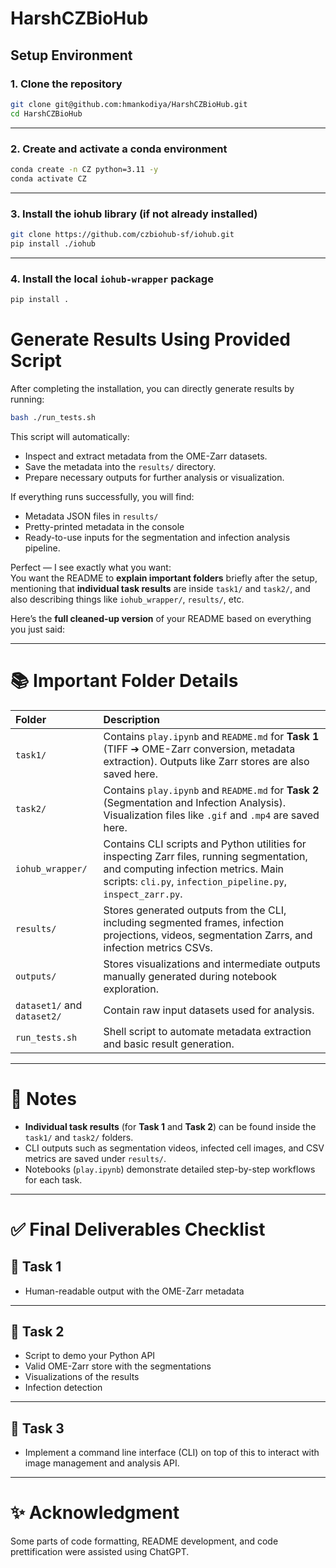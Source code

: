 # HarshCZBioHub

## Setup Environment

### 1. Clone the repository

```bash
git clone git@github.com:hmankodiya/HarshCZBioHub.git
cd HarshCZBioHub
```

---

### 2. Create and activate a conda environment

```bash
conda create -n CZ python=3.11 -y
conda activate CZ
```

---

### 3. Install the iohub library (if not already installed)

```bash
git clone https://github.com/czbiohub-sf/iohub.git
pip install ./iohub
```

---

### 4. Install the local `iohub-wrapper` package

```bash
pip install .
```

# Generate Results Using Provided Script

After completing the installation, you can directly generate results by running:

```bash
bash ./run_tests.sh
```

This script will automatically:

- Inspect and extract metadata from the OME-Zarr datasets.
- Save the metadata into the `results/` directory.
- Prepare necessary outputs for further analysis or visualization.

If everything runs successfully, you will find:

- Metadata JSON files in `results/`
- Pretty-printed metadata in the console
- Ready-to-use inputs for the segmentation and infection analysis pipeline.

Perfect — I see exactly what you want:  
You want the README to **explain important folders** briefly after the setup, mentioning that **individual task results** are inside `task1/` and `task2/`, and also describing things like `iohub_wrapper/`, `results/`, etc.

Here’s the **full cleaned-up version** of your README based on everything you just said:

---

# 📚 Important Folder Details

| Folder | Description |
|:------|:------------|
| `task1/` | Contains `play.ipynb` and `README.md` for **Task 1** (TIFF ➔ OME-Zarr conversion, metadata extraction). Outputs like Zarr stores are also saved here. |
| `task2/` | Contains `play.ipynb` and `README.md` for **Task 2** (Segmentation and Infection Analysis). Visualization files like `.gif` and `.mp4` are saved here. |
| `iohub_wrapper/` | Contains CLI scripts and Python utilities for inspecting Zarr files, running segmentation, and computing infection metrics. Main scripts: `cli.py`, `infection_pipeline.py`, `inspect_zarr.py`. |
| `results/` | Stores generated outputs from the CLI, including segmented frames, infection projections, videos, segmentation Zarrs, and infection metrics CSVs. |
| `outputs/` | Stores visualizations and intermediate outputs manually generated during notebook exploration. |
| `dataset1/` and `dataset2/` | Contain raw input datasets used for analysis. |
| `run_tests.sh` | Shell script to automate metadata extraction and basic result generation. |

---

# 📌 Notes

- **Individual task results** (for **Task 1** and **Task 2**) can be found inside the `task1/` and `task2/` folders.
- CLI outputs such as segmentation videos, infected cell images, and CSV metrics are saved under `results/`.
- Notebooks (`play.ipynb`) demonstrate detailed step-by-step workflows for each task.

---

# ✅ Final Deliverables Checklist


## 📂 Task 1

- Human-readable output with the OME-Zarr metadata

---

## 📂 Task 2

- Script to demo your Python API
- Valid OME-Zarr store with the segmentations
- Visualizations of the results
- Infection detection
---

## 📂 Task 3
- Implement a command line interface (CLI) on top of this to interact with image
management and analysis API.

---

# ✨ Acknowledgment

Some parts of code formatting, README development, and code prettification were assisted using ChatGPT.

